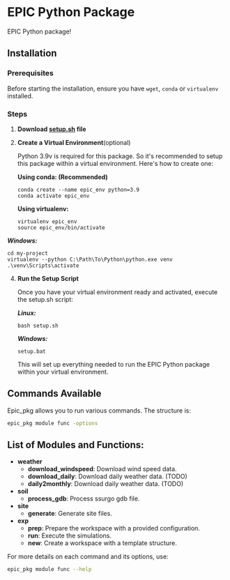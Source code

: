 # EPIC Python Package

EPIC Python package! 

## Installation

### Prerequisites

Before starting the installation, ensure you have `wget`, `conda` or `virtualenv` installed.



### Steps

1. **Download [setup.sh](setup.sh) file**

2. **Create a Virtual Environment**(optional)

   Python 3.9v is required for this package. So it's recommended to setup this package within a virtual environment. Here's how to create one:

   **Using conda: (Recommended)**
   ```linux and windows
   conda create --name epic_env python=3.9
   conda activate epic_env
   ```

   **Using virtualenv:**
   ```bash(linux)
   virtualenv epic_env
   source epic_env/bin/activate
   ```
   
  ***Windows:***
   ```windows
   cd my-project
   virtualenv --python C:\Path\To\Python\python.exe venv
   .\venv\Scripts\activate
   ```
   
4. **Run the Setup Script**

    Once you have your virtual environment ready and activated, execute the setup.sh script:

    ***Linux:***
    ```linux(bash)
    bash setup.sh
    ```
    
    ***Windows:***
    ```windows
    setup.bat
    ```

    This will set up everything needed to run the EPIC Python package within your virtual environment.

## Commands Available

Epic_pkg allows you to run various commands. The structure is:

```bash
epic_pkg module func -options
```

## List of Modules and Functions:

- **weather**
  - **download_windspeed**: Download wind speed data.
  - **download_daily**: Download daily weather data. (TODO)
  - **daily2monthly**: Download daily weather data.  (TODO)
- **soil**
  - **process_gdb**: Process ssurgo gdb file.
- **site**
  - **generate**: Generate site files.
- **exp**
  - **prep**: Prepare the workspace with a provided configuration.
  - **run**: Execute the simulations.
  - **new**: Create a workspace with a template structure.

For more details on each command and its options, use:
```bash
epic_pkg module func --help
```
   







